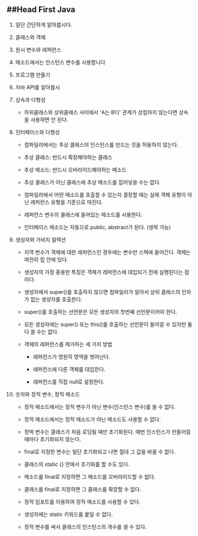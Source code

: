 
##Head First Java
---

1. 일단 간단하게 알아봅시다.

2. 클래스와 객체

3. 원시 변수와 레퍼런스

4. 메소드에서는 인스턴스 변수를 사용합니다

5. 프로그램 만들기

6. 자바 API를 알아봅시

7. 상속과 다형성

	- 하위클래스와 상위클래스 사이에서 'A는 B다' 관계가 성립하지 않는다면 상속을 사용하면 안 된다.

8. 인터페이스와 다형성

	- 컴파일러에서는 추상 클래스의 인스턴스를 만드는 것을 허용하지 않는다.

	- 추상 클래스: 반드시 확장해야하는 클래스

	- 추상 메소드: 반드시 오버라이드해야하는 메소드

	- 추상 클래스가 아닌 클래스에 추상 메소드를 집어넣을 수는 없다.

	- 컴파일러에서 어떤 메소드를 호출할 수 있는지 결정할 때는 실제 객체 유형이 아닌 레퍼런스 유형을 기준으로 따진다.

	- 레퍼런스 변수의 클래스에 들어있는 메소드를 사용한다.

	- 인터페이스 메소드는 자동으로 public, abstract가 된다. (생략 가능)

9. 생성자와 가비지 컬렉션

	- 지역 변수가 객체에 대한 레퍼런스인 경우에는 변수만 스택에 들어간다. 객체는 여전히 힙 안에 있다.

	- 생성자의 가장 중용한 특징은 객체가 레퍼런스에 대입되기 전에 실행된다는 점이다.

	- 생성자에서 super()를 호출하지 않으면 컴파일러가 알아서 상위 클래스의 인자가 없는 생성자를 호출한다.

	- super()를 호출하는 선언문은 모든 생성자의 첫번째 선언문이어야 한다.

	- 모든 생성자에는 super() 또는 this()를 호출하는 선언문이 들어갈 수 있지만 둘 다 쓸 수는 없다.

	- 객체의 레퍼런스를 제거하는 세 가지 방법

		- 레퍼런스가 영원히 영역을 벗어난다.

		- 레퍼런스에 다른 객체를 대입한다.

		- 레퍼런스를 직접 null로 설정한다. 

10. 숫자와 정적 변수, 정적 메소드

	- 정적 메소드에서는 정적 변수가 아닌 변수(인스턴스 변수)를 쓸 수 없다.

	- 정적 메소드에서는 정적 메소드가 아닌 메소드도 사용할 수 없다.

	- 정벅 변수는 클래스가 처음 로딩될 때만 초기화된다. 매번 인스턴스가 만들어질 때마다 초기화되지 않는다.

	- final로 지정한 변수는 일단 초기화되고 나면 절대 그 값을 바꿀 수 없다.

	- 클래스의 static {} 안에서 초기화를 할 수도 있다.

	- 메소드를 final로 지정하면 그 메소드를 오버라이드할 수 없다.

	- 클래스를 final로 지정하면 그 클래스를 확장할 수 없다.

	- 정적 임포트를 이용하여 정적 메소드를 사용할 수 있다.

	- 생성자에는 static 키워드를 붙일 수 없다.

	- 정적 변수를 써서 클래스의 인스턴스의 개수를 셀 수 있다.
